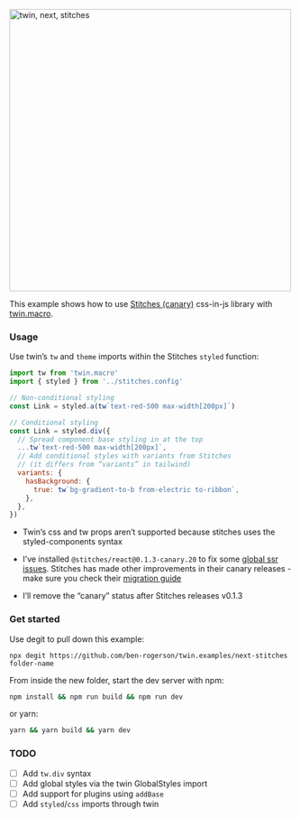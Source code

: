 <p><img src="https://i.imgur.com/AJzYKmM.png" alt="twin, next, stitches" width="500"></p>

This example shows how to use [Stitches (canary)](https://github.com/modulz/stitches) css-in-js library with [twin.macro](https://github.com/ben-rogerson/twin.macro).

### Usage

Use twin’s `tw` and `theme` imports within the Stitches `styled` function:

```js
import tw from 'twin.macro'
import { styled } from '../stitches.config'

// Non-conditional styling
const Link = styled.a(tw`text-red-500 max-width[200px]`)

// Conditional styling
const Link = styled.div({
  // Spread component base styling in at the top
  ...tw`text-red-500 max-width[200px]`,
  // Add conditional styles with variants from Stitches
  // (it differs from “variants” in tailwind)
  variants: {
    hasBackground: {
      true: tw`bg-gradient-to-b from-electric to-ribbon`,
    },
  },
})
```

- Twin’s css and tw props aren’t supported because stitches uses the styled-components syntax

- I’ve installed `@stitches/react@0.1.3-canary.20` to fix some [global ssr issues](https://github.com/modulz/stitches/pull/208). Stitches has made other improvements in their canary releases - make sure you check their [migration guide](https://stitches-site-git-beta.modulz-deploys.com/blog/migrating-from-alpha-to-beta)

- I’ll remove the “canary” status after Stitches releases v0.1.3

### Get started

Use degit to pull down this example:

```shell
npx degit https://github.com/ben-rogerson/twin.examples/next-stitches folder-name
```

From inside the new folder, start the dev server with npm:

```bash
npm install && npm run build && npm run dev
```

or yarn:

```bash
yarn && yarn build && yarn dev
```

### TODO

- [ ] Add `tw.div` syntax
- [ ] Add global styles via the twin GlobalStyles import
- [ ] Add support for plugins using `addBase`
- [ ] Add `styled`/`css` imports through twin
